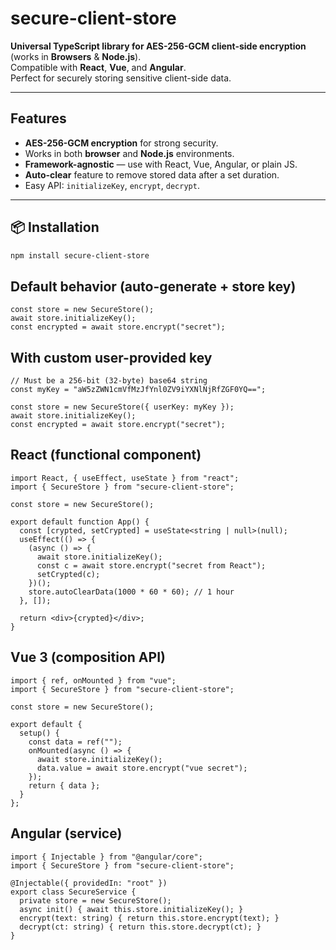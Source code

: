 # secure-client-store

**Universal TypeScript library for AES-256-GCM client-side encryption** (works in **Browsers** & **Node.js**).  
Compatible with **React**, **Vue**, and **Angular**.  
Perfect for securely storing sensitive client-side data.

---

##  Features

- **AES-256-GCM encryption** for strong security.
- Works in both **browser** and **Node.js** environments.
- **Framework-agnostic** — use with React, Vue, Angular, or plain JS.
- **Auto-clear** feature to remove stored data after a set duration.
- Easy API: `initializeKey`, `encrypt`, `decrypt`.

---

## 📦 Installation

```bash
npm install secure-client-store

```
## Default behavior (auto-generate + store key)
```
const store = new SecureStore();
await store.initializeKey();
const encrypted = await store.encrypt("secret");

```
## With custom user-provided key
```
// Must be a 256-bit (32-byte) base64 string
const myKey = "aW5zZWN1cmVfMzJfYnl0ZV9iYXNlNjRfZGF0YQ==";

const store = new SecureStore({ userKey: myKey });
await store.initializeKey();
const encrypted = await store.encrypt("secret");
```

## React (functional component)
```
import React, { useEffect, useState } from "react";
import { SecureStore } from "secure-client-store";

const store = new SecureStore();

export default function App() {
  const [crypted, setCrypted] = useState<string | null>(null);
  useEffect(() => {
    (async () => {
      await store.initializeKey();
      const c = await store.encrypt("secret from React");
      setCrypted(c);
    })();
    store.autoClearData(1000 * 60 * 60); // 1 hour
  }, []);

  return <div>{crypted}</div>;
}
```

## Vue 3 (composition API)
```
import { ref, onMounted } from "vue";
import { SecureStore } from "secure-client-store";

const store = new SecureStore();

export default {
  setup() {
    const data = ref("");
    onMounted(async () => {
      await store.initializeKey();
      data.value = await store.encrypt("vue secret");
    });
    return { data };
  }
};
```

## Angular (service)
```
import { Injectable } from "@angular/core";
import { SecureStore } from "secure-client-store";

@Injectable({ providedIn: "root" })
export class SecureService {
  private store = new SecureStore();
  async init() { await this.store.initializeKey(); }
  encrypt(text: string) { return this.store.encrypt(text); }
  decrypt(ct: string) { return this.store.decrypt(ct); }
}
```